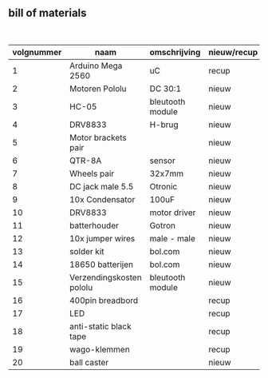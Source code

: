 ## bill of materials
<br />

|volgnummer|naam              |omschrijving|nieuw/recup|kostprijs/stuk|aantal|subtotaal|
|----------|----              |------------|-----------|--------------|------|---------|
|         1|  Arduino Mega 2560|  uC          |    recup  |     28.44    |    1  |     |
|         2|   Motoren Pololu | DC 30:1      |  nieuw    |     16.95     |  2    | 33.90   |
|         3|   HC-05        |bleutooth module |   nieuw   |     6.79|    1  |  6.79  |
|         4|    DRV8833       |H-brug |   nieuw   |     5.04|    1  |  5.04  |
|         5|   Motor brackets pair    | |   nieuw   |     2.95|    2  |  2.95  |
|         6|   QTR-8A          |sensor |   nieuw   |     9.95|    1  |  9.95  |
|         7|   Wheels pair      |32x7mm|   nieuw   |     2.95|    1  |  2.95 |
|         8| DC jack male 5.5        | Otronic |   nieuw   |     2.2|    1  |  2.2  |
|         9|   10x Condensator        | 100uF |   nieuw   |     2.4|    1  |  2.4|
|        10|   DRV8833    | motor driver |   nieuw   |     5.99|    1  |  5.99  |
|        11|   batterhouder   | Gotron|   nieuw   | 1.79 |    1  |  1.79 |
|        12|  10x jumper wires          |male - male |   nieuw   |     3.94|    1  |  3.94  |
|        13|      solder kit      |bol.com |   nieuw   |     23|    1  |  23  |
|        14|       18650 batterijen    |bol.com |   nieuw   |     7|    1  |  14 |
|        15| Verzendingskosten pololu |bleutooth module |   nieuw   |   43.9 |    1  |  43.9  |
|        16| 400pin breadbord | |   recup   |    |    1  |    |
|        17| LED | |   recup   |    |    1  |    |
|        18| anti-static black tape | |   recup   |    |    1  |    |
|        19| wago-klemmen | |   recup   |    |    2  |    |
|        20| ball caster |  |   nieuw   | 0.99   |    2  |  1.98  |
